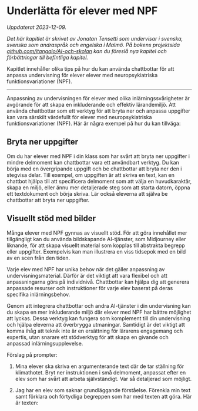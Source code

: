 # Underlätta för elever med NPF
_Uppdaterat 2023-12-09._

_Det här kapitlet är skrivet av Jonatan Tensetti som undervisar i svenska, svenska som andraspråk och engelska i Malmö. På bokens projektsida [github.com/itangalo/AI-och-skolan][1] kan du föreslå nya kapitel och förbättringar till befintliga kapitel._

Kapitlet innehåller olika tips på hur du kan använda chattbottar för att anpassa undervisning för elever elever med neuropsykiatriska funktionsvariationer (NPF).

---- 

Anpassning av undervisningen för elever med olika inlärningssvårigheter är avgörande för att skapa en inkluderande och effektiv lärandemiljö. Att använda chattbottar som ett verktyg för att bryta ner och anpassa uppgifter kan vara särskilt värdefullt för elever med neuropsykiatriska funktionsvariationer (NPF). Här är några exempel på hur du kan tillväga:

## Bryta ner uppgifter
Om du har elever med NPF i din klass som har svårt att bryta ner uppgifter i mindre delmoment kan chattbottar vara ett användbart verktyg. Du kan börja med en övergripande uppgift och be chattbottar att bryta ner den i stegvisa delar. Till exempel, om uppgiften är att skriva en text, kan en chattbot hjälpa till att specificera delmoment som att välja en huvudkaraktär, skapa en miljö, eller ännu mer detaljerade steg som att starta datorn, öppna ett textdokument och börja skriva. Lär också eleverna att själva be chattbottar att bryta ner uppgifter.

## Visuellt stöd med bilder
Många elever med NPF gynnas av visuellt stöd. För att göra innehållet mer tillgängligt kan du använda bildskapande AI-tjänster, som Midjourney eller liknande, för att skapa visuellt material som kopplas till abstrakta begrepp eller uppgifter. Exempelvis kan man illustrera en viss tidsepok med en bild av en scen från den tiden.

Varje elev med NPF har unika behov när det gäller anpassning av undervisningsmaterial. Därför är det viktigt att vara flexibel och att anpassningarna görs på individnivå. Chattbottar kan hjälpa dig att generera anpassade resurser och instruktioner för varje elev baserat på deras specifika inlärningsbehov.

Genom att integrera chattbottar och andra AI-tjänster i din undervisning kan du skapa en mer inkluderande miljö där elever med NPF har bättre möjlighet att lyckas. Dessa verktyg kan fungera som komplement till din undervisning och hjälpa eleverna att överbrygga utmaningar. Samtidigt är det viktigt att komma ihåg att teknik inte är en ersättning för lärarens engagemang och expertis, utan snarare ett stödverktyg för att skapa en givande och anpassad inlärningsupplevelse.

Förslag på prompter:

1.  Mina elever ska skriva en argumenterande text där de tar ställning för klimathotet. Bryt ner instruktionen i små delmoment, anpassat efter en elev som har svårt att arbeta självständigt. Var så detaljerad som möjligt.

2.  Jag har en elev som saknar grundläggande förståelse. Förenkla min text samt förklara och förtydliga begreppen som har med texten att göra. Här är texten:

[1]:	https://github.com/Itangalo/AI-och-skolan